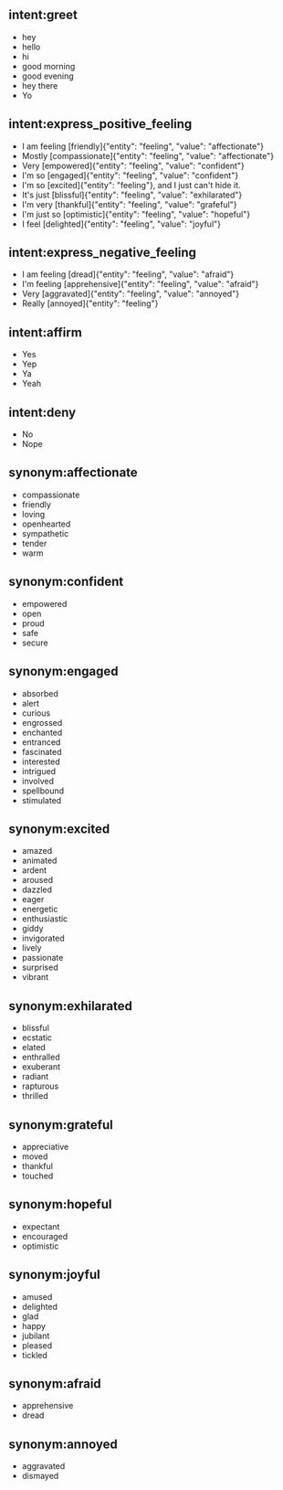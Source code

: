 ## intent:greet
- hey
- hello
- hi
- good morning
- good evening
- hey there
- Yo

## intent:express_positive_feeling
- I am feeling [friendly]{"entity": "feeling", "value": "affectionate"}
- Mostly [compassionate]{"entity": "feeling", "value": "affectionate"}
- Very [empowered]{"entity": "feeling", "value": "confident"}
- I'm so [engaged]{"entity": "feeling", "value": "confident"}
- I'm so [excited]{"entity": "feeling"}, and I just can't hide it.
- It's just [blissful]{"entity": "feeling", "value": "exhilarated"}
- I'm very [thankful]{"entity": "feeling", "value": "grafeful"}
- I'm just so [optimistic]{"entity": "feeling", "value": "hopeful"}
- I feel [delighted]{"entity": "feeling", "value": "joyful"}

## intent:express_negative_feeling
- I am feeling [dread]{"entity": "feeling", "value": "afraid"}
- I'm feeling [apprehensive]{"entity": "feeling", "value": "afraid"}
- Very [aggravated]{"entity": "feeling", "value": "annoyed"}
- Really [annoyed]{"entity": "feeling"}


## intent:affirm
- Yes
- Yep
- Ya
- Yeah

## intent:deny
- No
- Nope

## synonym:affectionate
- compassionate
- friendly
- loving
- openhearted
- sympathetic
- tender
- warm

## synonym:confident
- empowered
- open
- proud
- safe
- secure

## synonym:engaged
- absorbed
- alert
- curious
- engrossed
- enchanted
- entranced
- fascinated 
- interested 
- intrigued 
- involved 
- spellbound
- stimulated

## synonym:excited
- amazed
- animated
- ardent
- aroused
- dazzled
- eager
- energetic
- enthusiastic
- giddy
- invigorated
- lively
- passionate
- surprised
- vibrant

## synonym:exhilarated
- blissful
- ecstatic
- elated
- enthralled
- exuberant
- radiant
- rapturous
- thrilled

## synonym:grateful
- appreciative
- moved
- thankful
- touched

## synonym:hopeful
- expectant
- encouraged
- optimistic

## synonym:joyful
- amused
- delighted
- glad
- happy
- jubilant
- pleased
- tickled


## synonym:afraid
- apprehensive
- dread

## synonym:annoyed
- aggravated
- dismayed

